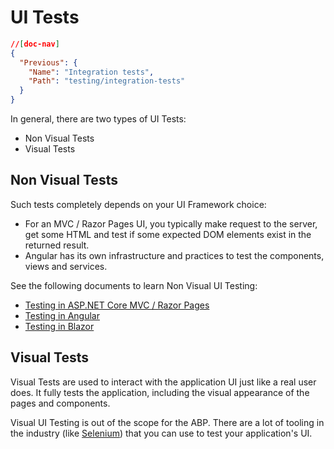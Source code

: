 # UI Tests

````json
//[doc-nav]
{
  "Previous": {
    "Name": "Integration tests",
    "Path": "testing/integration-tests"
  }
}
````

In general, there are two types of UI Tests:

* Non Visual Tests
* Visual Tests

## Non Visual Tests

Such tests completely depends on your UI Framework choice:

* For an MVC / Razor Pages UI, you typically make request to the server, get some HTML and test if some expected DOM elements exist in the returned result.
* Angular has its own infrastructure and practices to test the components, views and services.

See the following documents to learn Non Visual UI Testing:

* [Testing in ASP.NET Core MVC / Razor Pages](../framework/ui/mvc-razor-pages/testing.md)
* [Testing in Angular](../framework/ui/angular/testing.md)
* [Testing in Blazor](../framework/ui/blazor/testing.md)

## Visual Tests

Visual Tests are used to interact with the application UI just like a real user does. It fully tests the application, including the visual appearance of the pages and components.

Visual UI Testing is out of the scope for the ABP. There are a lot of tooling in the industry (like [Selenium](https://www.selenium.dev/)) that you can use to test your application's UI.
